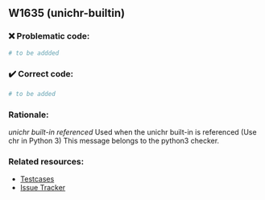 ## W1635 (unichr-builtin)

### :x: Problematic code:

```python
# to be addded
```

### :heavy_check_mark: Correct code:

```python
# to be added
```

### Rationale:

 *unichr built-in referenced*
  Used when the unichr built-in is referenced (Use chr in Python 3) This
  message belongs to the python3 checker.



### Related resources:

- [Testcases](#)
- [Issue Tracker](https://github.com/PyCQA/pylint/issues?q=is%3Aissue+%22unichr-builtin%22+OR+%22W1635%22)
